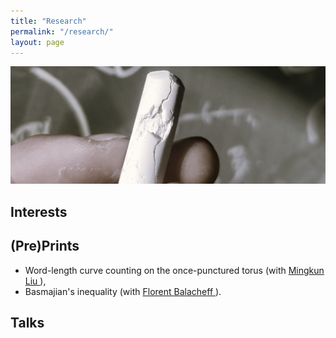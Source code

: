 ```yaml
---
title: "Research"
permalink: "/research/"
layout: page
---
```


![alt text](https://github.com/dfisac/dfisac.github.io/blob/master/touring.jpg?raw=true)

## Interests

## (Pre)Prints

 - Word-length curve counting on the once-punctured torus (with <a href="https://math.uni.lu/liu/"> Mingkun Liu </a>),
 - Basmajian's inequality (with <a href="https://mat.uab.cat/~fbalacheff/"> Florent Balacheff </a>).

## Talks

 
